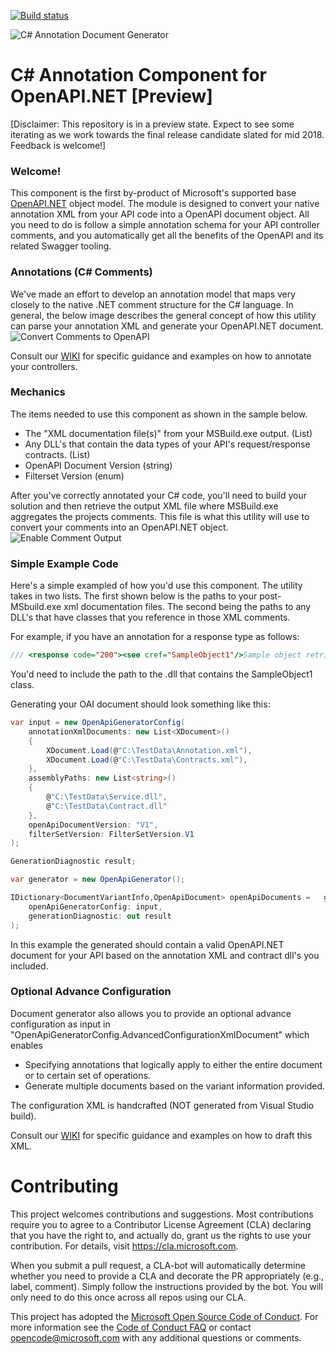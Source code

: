 

[![Build status](https://ci.appveyor.com/api/projects/status/capxc7p5cvyrq21w/branch/master?svg=true)](https://ci.appveyor.com/project/MicrosoftOpenAPINETAdmin/openapi-net-csharpcomment/branch/master)

![C# Annotation Document Generator](docs/images/banner.png "Convert /// C# Comments --> OpenAPI.NET")

# C# Annotation Component for OpenAPI.NET [Preview]
[Disclaimer: This repository is in a preview state. Expect to see some iterating as we work towards the final release candidate slated for mid 2018. Feedback is welcome!]


### Welcome!
This component is the first by-product of Microsoft's supported base [OpenAPI.NET](http://aka.ms/openapi) object model. The module is designed to convert your native annotation XML from your API code into a OpenAPI document object. All you need to do is follow a simple annotation schema for your API controller comments, and you automatically get all the benefits of the OpenAPI and its related Swagger tooling.

### Annotations (C# Comments)
We've made an effort to develop an annotation model that maps very closely to the native .NET comment structure for the C# language. In general, the below image describes the general concept of how this utility can parse your annotation XML and generate your OpenAPI.NET document.
![Convert Comments to OpenAPI](docs/images/comment-oai-map.png "Map /// C# Comments --> OpenAPI.NET")

Consult our [WIKI](https://github.com/Microsoft/OpenAPI.NET.CSharpComment/wiki) for specific guidance and examples on how to annotate your controllers.

### Mechanics
The items needed to use this component as shown in the sample below.
- The "XML documentation file(s)" from your MSBuild.exe output. (List<string>)
- Any DLL's that contain the data types of your API's request/response contracts. (List<string>)
- OpenAPI Document Version (string)
- Filterset Version (enum)

After you've correctly annotated your C# code, you'll need to build your solution and then retrieve the output XML file where MSBuild.exe aggregates the projects comments. This file is what this utility will use to convert your comments into an OpenAPI.NET object.
![Enable Comment Output](docs/images/vs-enable.png "Output comments from MSBuild.exe")

### Simple Example Code
Here's a simple exampled of how you'd use this component. The utility takes in two lists. The first shown below is the paths to your post-MSbuild.exe xml documentation files. The second being the paths to any DLL's that have classes that you reference in those XML comments.

For example, if you have an annotation for a response type as follows:
```csharp
/// <response code="200"><see cref="SampleObject1"/>Sample object retrieved</response>
```
You'd need to include the path to the .dll that contains the SampleObject1 class. 

Generating your OAI document should look something like this:
```csharp
var input = new OpenApiGeneratorConfig(
    annotationXmlDocuments: new List<XDocument>()
    {
        XDocument.Load(@"C:\TestData\Annotation.xml"),
        XDocument.Load(@"C:\TestData\Contracts.xml"),
    },
    assemblyPaths: new List<string>()
    {
        @"C:\TestData\Service.dll",
        @"C:\TestData\Contract.dll"
    },
    openApiDocumentVersion: "V1",
    filterSetVersion: FilterSetVersion.V1
);

GenerationDiagnostic result;

var generator = new OpenApiGenerator();

IDictionary<DocumentVariantInfo,OpenApiDocument> openApiDocuments =   generator.GenerateDocuments(
    openApiGeneratorConfig: input,
    generationDiagnostic: out result
);
```
In this example the generated should contain a valid OpenAPI.NET document for your API based on the annotation XML and contract dll's you included.

### Optional Advance Configuration

Document generator also allows you to provide an optional advance configuration as input in "OpenApiGeneratorConfig.AdvancedConfigurationXmlDocument"
which enables

- Specifying annotations that logically apply to either the entire document or to certain set of operations.
- Generate multiple documents based on the variant information provided.

The configuration XML is handcrafted (NOT generated from Visual Studio build).

Consult our [WIKI](https://github.com/Microsoft/OpenAPI.NET.CSharpComment/wiki/configuration-XML-annotation-guide) for specific guidance and examples on how to draft this XML.

# Contributing
This project welcomes contributions and suggestions.  Most contributions require you to agree to a
Contributor License Agreement (CLA) declaring that you have the right to, and actually do, grant us
the rights to use your contribution. For details, visit https://cla.microsoft.com.

When you submit a pull request, a CLA-bot will automatically determine whether you need to provide
a CLA and decorate the PR appropriately (e.g., label, comment). Simply follow the instructions
provided by the bot. You will only need to do this once across all repos using our CLA.

This project has adopted the [Microsoft Open Source Code of Conduct](https://opensource.microsoft.com/codeofconduct/).
For more information see the [Code of Conduct FAQ](https://opensource.microsoft.com/codeofconduct/faq/) or
contact [opencode@microsoft.com](mailto:opencode@microsoft.com) with any additional questions or comments.
